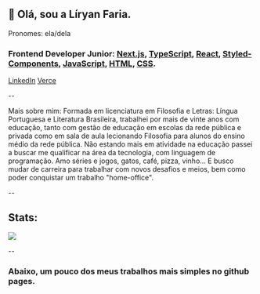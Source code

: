 ## 💚 Olá, sou a Líryan Faria.
Pronomes: ela/dela


### Frontend Developer Junior: [Next.js](https://nextjs.org/), [TypeScript](https://www.typescriptlang.org/), [React](https://pt-br.reactjs.org/), [Styled-Components](https://styled-components.com/), [JavaScript](https://www.javascript.com/), [HTML](https://html.com/), [CSS](https://www.w3schools.com/css/css_intro.asp).

[LinkedIn](https://www.linkedin.com/in/líryan-lourdes/)
[Verce](https://vercel.com/liryan-faria)


--


Mais sobre mim:
Formada em licenciatura em Filosofia e Letras: Língua Portuguesa e Literatura Brasileira, trabalhei por mais de vinte anos com educação, tanto com gestão de educação em escolas da rede pública e privada como em sala de aula lecionando Filosofia para alunos do ensino médio da rede pública. Não estando mais em atividade na educação passei a buscar me qualificar na área da tecnologia, com linguagem de programação. Amo séries e jogos, gatos, café, pizza, vinho... E busco mudar de carreira para trabalhar com novos desafios e meios, bem como poder conquistar um trabalho "home-office". 

--

## Stats:

<a href="https://github.com/liryan-faria">
  <img align="center" src="https://github-readme-stats.vercel.app/api/top-langs/?username=liryan-faria&layout=compact&theme=radical" />
</a>

--

### Abaixo, um pouco dos meus trabalhos mais simples no github pages.



<!--
<a href="https://github.com/liryan-faria">
  <img align="center" src="https://github-readme-stats.vercel.app/api?username=liryan-faria&show_icons=true&theme=radical" alt="Github status" />
</a>
-->
